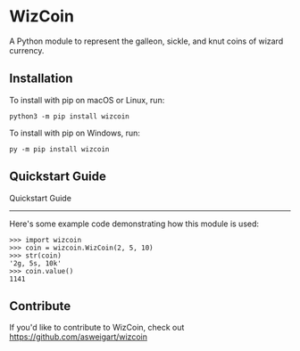 # WizCoin


A Python module to represent the galleon, sickle, and knut coins of wizard currency.

## Installation

To install with pip on macOS or Linux, run:

    python3 -m pip install wizcoin

To install with pip on Windows, run:

    py -m pip install wizcoin

## Quickstart Guide

Quickstart Guide 

----------------

Here's some example code demonstrating how this module is used:

	>>> import wizcoin
	>>> coin = wizcoin.WizCoin(2, 5, 10)
	>>> str(coin) 
	'2g, 5s, 10k'
	>>> coin.value()
	1141


## Contribute

If you'd like to contribute to WizCoin, check out https://github.com/asweigart/wizcoin
